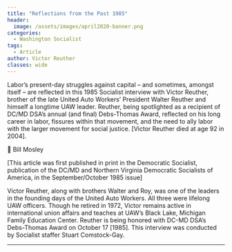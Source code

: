 ```yaml
---
title: "Reflections from the Past 1985"
header:
  image: /assets/images/april2020-banner.png
categories:
  - Washington Socialist
tags:
  - Article
author: Victor Reuther
classes: wide
---
```

Labor’s present-day struggles against capital – and sometimes, amongst itself – are reflected in this 1985 Socialist interview with Victor Reuther, brother of the late United Auto Workers’ President Walter Reuther and himself a longtime UAW leader.  Reuther, being spotlighted as a recipient of DC/MD DSA’s annual (and final) Debs-Thomas Award, reflected on his long career in labor, fissures within that movement, and the need to ally labor with the larger movement for social justice.  [Victor Reuther died at age 92 in 2004].

	Bill Mosley

[This article was first published in print in the Democratic Socialist, publication of the DC/MD and Northern Virginia Democratic Socialists of America, in the September/October 1985 issue]

Victor Reuther, along with brothers Walter and Roy, was one of the leaders in the founding days of the United Auto Workers.  All three were lifelong UAW officers. Though he retired in 1972, Victor remains active in international union affairs and teaches at UAW’s Black Lake, Michigan Family Education Center. Reuther is being honored with DC-MD DSA’s Debs-Thomas Award on October 17 [1985]. This interview was conducted by Socialist staffer Stuart Comstock-Gay.
________________________________________

